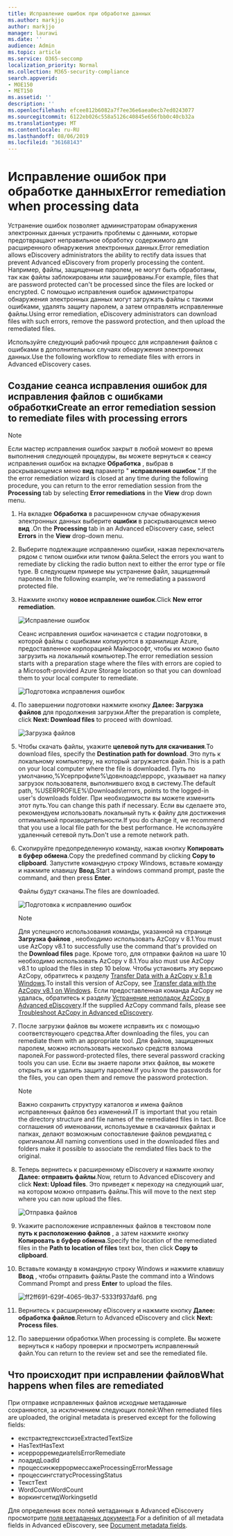 ```yaml
---
title: Исправление ошибок при обработке данных
ms.author: markjjo
author: markjjo
manager: laurawi
ms.date: ''
audience: Admin
ms.topic: article
ms.service: O365-seccomp
localization_priority: Normal
ms.collection: M365-security-compliance
search.appverid:
- MOE150
- MET150
ms.assetid: ''
description: ''
ms.openlocfilehash: efcee812b6082a7f7ee36e6aea0ecb7ed0243077
ms.sourcegitcommit: 6122eb026c558a5126c40845e656fbb0c40cb32a
ms.translationtype: MT
ms.contentlocale: ru-RU
ms.lasthandoff: 08/06/2019
ms.locfileid: "36168143"
---
```

# <a name="error-remediation-when-processing-data"></a><span data-ttu-id="30711-102">Исправление ошибок при обработке данных</span><span class="sxs-lookup"><span data-stu-id="30711-102">Error remediation when processing data</span></span>

<span data-ttu-id="30711-103">Устранение ошибок позволяет администраторам обнаружения электронных данных устранить проблемы с данными, которые предотвращают неправильное обработку содержимого для расширенного обнаружения электронных данных.</span><span class="sxs-lookup"><span data-stu-id="30711-103">Error remediation allows eDiscovery administrators the ability to rectify data issues that prevent Advanced eDiscovery from properly processing the content.</span></span> <span data-ttu-id="30711-104">Например, файлы, защищенные паролем, не могут быть обработаны, так как файлы заблокированы или зашифрованы.</span><span class="sxs-lookup"><span data-stu-id="30711-104">For example, files that are password protected can't be processed since the files are locked or encrypted.</span></span> <span data-ttu-id="30711-105">С помощью исправления ошибок администраторы обнаружения электронных данных могут загружать файлы с такими ошибками, удалять защиту паролем, а затем отправлять исправленные файлы.</span><span class="sxs-lookup"><span data-stu-id="30711-105">Using error remediation, eDiscovery administrators can download files with such errors, remove the password protection, and then upload the remediated files.</span></span>

<span data-ttu-id="30711-106">Используйте следующий рабочий процесс для исправления файлов с ошибками в дополнительных случаях обнаружения электронных данных.</span><span class="sxs-lookup"><span data-stu-id="30711-106">Use the following workflow to remediate files with errors in Advanced eDiscovery cases.</span></span>

## <a name="create-an-error-remediation-session-to-remediate-files-with-processing-errors"></a><span data-ttu-id="30711-107">Создание сеанса исправления ошибок для исправления файлов с ошибками обработки</span><span class="sxs-lookup"><span data-stu-id="30711-107">Create an error remediation session to remediate files with processing errors</span></span>

>[!NOTE]
><span data-ttu-id="30711-108">Если мастер исправления ошибок закрыт в любой момент во время выполнения следующей процедуры, вы можете вернуться к сеансу исправления ошибок на вкладке **Обработка** , выбрав в раскрывающемся меню **вид** параметр " **исправления ошибок** ".</span><span class="sxs-lookup"><span data-stu-id="30711-108">If the the error remediation wizard is closed at any time during the following procedure, you can return to the error remediation session from the **Processing** tab by selecting **Error remediations** in the **View** drop down menu.</span></span>

1. <span data-ttu-id="30711-109">На вкладке **Обработка** в расширенном случае обнаружения электронных данных выберите **ошибки** в раскрывающемся меню **вид** .</span><span class="sxs-lookup"><span data-stu-id="30711-109">On the **Processing** tab in an Advanced eDiscovery case, select **Errors** in the **View** drop-down menu.</span></span>

2. <span data-ttu-id="30711-110">Выберите подлежащие исправлению ошибки, нажав переключатель рядом с типом ошибки или типом файла.</span><span class="sxs-lookup"><span data-stu-id="30711-110">Select the errors you want to remediate by clicking the radio button next to either the error type or file type.</span></span>  <span data-ttu-id="30711-111">В следующем примере мы устранение файл, защищенный паролем.</span><span class="sxs-lookup"><span data-stu-id="30711-111">In the following example, we're remediating a password protected file.</span></span>

3. <span data-ttu-id="30711-112">Нажмите кнопку **новое исправление ошибок**.</span><span class="sxs-lookup"><span data-stu-id="30711-112">Click **New error remediation**.</span></span>

    ![Исправление ошибок](../media/8c2faf1a-834b-44fc-b418-6a18aed8b81a.png)

    <span data-ttu-id="30711-114">Сеанс исправления ошибок начинается с стадии подготовки, в которой файлы с ошибками копируются в хранилище Azure, предоставленное корпорацией Майкрософт, чтобы их можно было загрузить на локальный компьютер.</span><span class="sxs-lookup"><span data-stu-id="30711-114">The error remediation session starts with a preparation stage where the files with errors are copied to a Microsoft-provided Azure Storage location so that you can download them to your local computer to remediate.</span></span>

    ![Подготовка исправления ошибок](../media/390572ec-7012-47c4-a6b6-4cbb5649e8a8.png)

4. <span data-ttu-id="30711-116">По завершении подготовки нажмите кнопку **Далее: Загрузка файлов** для продолжения загрузки.</span><span class="sxs-lookup"><span data-stu-id="30711-116">After the preparation is complete, click **Next: Download files** to proceed with download.</span></span>

    ![Загрузка файлов](../media/6ac04b09-8e13-414a-9e24-7c75ba586363.png)

5. <span data-ttu-id="30711-118">Чтобы скачать файлы, укажите **целевой путь для скачивания**.</span><span class="sxs-lookup"><span data-stu-id="30711-118">To download files, specify the **Destination path for download**.</span></span> <span data-ttu-id="30711-119">Это путь к локальному компьютеру, на который загружается файл.</span><span class="sxs-lookup"><span data-stu-id="30711-119">This is a path on your local computer where the file is downloaded.</span></span>  <span data-ttu-id="30711-120">Путь по умолчанию,%Усерпрофиле%\довнлоадс\еррорс, указывает на папку загрузок пользователя, выполнившего вход в систему.</span><span class="sxs-lookup"><span data-stu-id="30711-120">The default path, %USERPROFILE%\Downloads\errors, points to the logged-in user's downloads folder.</span></span> <span data-ttu-id="30711-121">При необходимости вы можете изменить этот путь.</span><span class="sxs-lookup"><span data-stu-id="30711-121">You can change this path if necessary.</span></span> <span data-ttu-id="30711-122">Если вы сделаете это, рекомендуем использовать локальный путь к файлу для достижения оптимальной производительности.</span><span class="sxs-lookup"><span data-stu-id="30711-122">If you do change it, we recommend that you use a local file path for the best performance.</span></span> <span data-ttu-id="30711-123">Не используйте удаленный сетевой путь.</span><span class="sxs-lookup"><span data-stu-id="30711-123">Don't use a remote network path.</span></span>

6. <span data-ttu-id="30711-124">Скопируйте предопределенную команду, нажав кнопку **Копировать в буфер обмена**.</span><span class="sxs-lookup"><span data-stu-id="30711-124">Copy the predefined command by clicking **Copy to clipboard**.</span></span> <span data-ttu-id="30711-125">Запустите командную строку Windows, вставьте команду и нажмите клавишу **Ввод**.</span><span class="sxs-lookup"><span data-stu-id="30711-125">Start a windows command prompt, paste the command, and then press **Enter**.</span></span>  

    <span data-ttu-id="30711-126">Файлы будут скачаны.</span><span class="sxs-lookup"><span data-stu-id="30711-126">The files are downloaded.</span></span>

    ![Подготовка к исправлению ошибок](../media/f364ab4d-31c5-4375-b69f-650f694a2f69.png)

    > [!NOTE]
    > <span data-ttu-id="30711-128">Для успешного использования команды, указанной на странице **Загрузка файлов** , необходимо использовать AzCopy v 8.1.</span><span class="sxs-lookup"><span data-stu-id="30711-128">You must use AzCopy v8.1 to successfully use the command that's provided on the **Download files** page.</span></span> <span data-ttu-id="30711-129">Кроме того, для отправки файлов на шаге 10 необходимо использовать AzCopy v 8.1.</span><span class="sxs-lookup"><span data-stu-id="30711-129">You also must use AzCopy v8.1 to upload the files in step 10 below.</span></span> <span data-ttu-id="30711-130">Чтобы установить эту версию AzCopy, обратитесь к разделу [Transfer Data with a AzCopy v 8.1 в Windows](https://docs.microsoft.com/previous-versions/azure/storage/storage-use-azcopy).</span><span class="sxs-lookup"><span data-stu-id="30711-130">To install this version of AzCopy, see [Transfer data with the AzCopy v8.1 on Windows](https://docs.microsoft.com/previous-versions/azure/storage/storage-use-azcopy).</span></span> <span data-ttu-id="30711-131">Если предоставленная команда AzCopy не удалась, обратитесь к разделу [Устранение неполадок AzCopy в Advanced eDiscovery](troubleshooting-azcopy.md).</span><span class="sxs-lookup"><span data-stu-id="30711-131">If the supplied AzCopy command fails, please see [Troubleshoot AzCopy in Advanced eDiscovery](troubleshooting-azcopy.md).</span></span>

7. <span data-ttu-id="30711-132">После загрузки файлов вы можете исправить их с помощью соответствующего средства.</span><span class="sxs-lookup"><span data-stu-id="30711-132">After downloading the files, you can remediate them with an appropriate tool.</span></span> <span data-ttu-id="30711-133">Для файлов, защищенных паролем, можно использовать несколько средств взлома паролей.</span><span class="sxs-lookup"><span data-stu-id="30711-133">For password-protected files, there several password cracking tools you can use.</span></span> <span data-ttu-id="30711-134">Если вы знаете пароли этих файлов, вы можете открыть их и удалить защиту паролем.</span><span class="sxs-lookup"><span data-stu-id="30711-134">If you know the passwords for the files, you can open them and remove the password protection.</span></span>
    > [!NOTE]
    > <span data-ttu-id="30711-135">Важно сохранить структуру каталогов и имена файлов исправленных файлов без изменений.</span><span class="sxs-lookup"><span data-stu-id="30711-135">IT is important that you retain the directory structure and file names of the remediated files in tact.</span></span>  <span data-ttu-id="30711-136">Все соглашения об именовании, используемые в скачанных файлах и папках, делают возможным сопоставление файлов ремдиатед с оригиналом.</span><span class="sxs-lookup"><span data-stu-id="30711-136">All naming conventions used in the downloaded files and folders make it possible to associate the remdiated files back to the original.</span></span>

8. <span data-ttu-id="30711-137">Теперь вернитесь к расширенному eDiscovery и нажмите кнопку **Далее: отправить файлы**.</span><span class="sxs-lookup"><span data-stu-id="30711-137">Now, return to Advanced eDiscovery and click **Next: Upload files**.</span></span>  <span data-ttu-id="30711-138">Это приведет к переходу на следующий шаг, на котором можно отправить файлы.</span><span class="sxs-lookup"><span data-stu-id="30711-138">This will move to the next step where you can now upload the files.</span></span>

    ![Отправка файлов](../media/af3d8617-1bab-4ecd-8de0-22e53acba240.png)

9. <span data-ttu-id="30711-140">Укажите расположение исправленных файлов в текстовом поле **путь к расположению файлов** , а затем нажмите кнопку **Копировать в буфер обмена**.</span><span class="sxs-lookup"><span data-stu-id="30711-140">Specify the location of the remediated files in the **Path to location of files** text box, then click **Copy to clipboard**.</span></span>

10. <span data-ttu-id="30711-141">Вставьте команду в командную строку Windows и нажмите клавишу **Ввод** , чтобы отправить файлы.</span><span class="sxs-lookup"><span data-stu-id="30711-141">Paste the command into a Windows Command Prompt and press **Enter** to upload the files.</span></span>

    ![ff2ff691-629f-4065-9b37-5333f937daf6. png](../media/ff2ff691-629f-4065-9b37-5333f937daf6.png)

11. <span data-ttu-id="30711-143">Вернитесь к расширенному eDiscovery и нажмите кнопку **Далее: обработка файлов**.</span><span class="sxs-lookup"><span data-stu-id="30711-143">Return to Advanced eDiscovery and click **Next: Process files**.</span></span>

12. <span data-ttu-id="30711-144">По завершении обработки.</span><span class="sxs-lookup"><span data-stu-id="30711-144">When processing is complete.</span></span> <span data-ttu-id="30711-145">Вы можете вернуться к набору проверки и просмотреть исправленный файл.</span><span class="sxs-lookup"><span data-stu-id="30711-145">You can return to the review set and see the remediated file.</span></span>

## <a name="what-happens-when-files-are-remediated"></a><span data-ttu-id="30711-146">Что происходит при исправлении файлов</span><span class="sxs-lookup"><span data-stu-id="30711-146">What happens when files are remediated</span></span>

<span data-ttu-id="30711-147">При отправке исправленных файлов исходные метаданные сохраняются, за исключением следующих полей:</span><span class="sxs-lookup"><span data-stu-id="30711-147">When remediated files are uploaded, the original metadata is preserved except for the following fields:</span></span> 

- <span data-ttu-id="30711-148">екстрактедтекстсизе</span><span class="sxs-lookup"><span data-stu-id="30711-148">ExtractedTextSize</span></span>
- <span data-ttu-id="30711-149">HasText</span><span class="sxs-lookup"><span data-stu-id="30711-149">HasText</span></span>
- <span data-ttu-id="30711-150">исеррорремедиате</span><span class="sxs-lookup"><span data-stu-id="30711-150">IsErrorRemediate</span></span>
- <span data-ttu-id="30711-151">лоадид</span><span class="sxs-lookup"><span data-stu-id="30711-151">LoadId</span></span>
- <span data-ttu-id="30711-152">процессинжеррормессаже</span><span class="sxs-lookup"><span data-stu-id="30711-152">ProcessingErrorMessage</span></span>
- <span data-ttu-id="30711-153">процессингстатус</span><span class="sxs-lookup"><span data-stu-id="30711-153">ProcessingStatus</span></span>
- <span data-ttu-id="30711-154">Текст</span><span class="sxs-lookup"><span data-stu-id="30711-154">Text</span></span>
- <span data-ttu-id="30711-155">WordCount</span><span class="sxs-lookup"><span data-stu-id="30711-155">WordCount</span></span>
- <span data-ttu-id="30711-156">воркингсетид</span><span class="sxs-lookup"><span data-stu-id="30711-156">WorkingsetId</span></span>

<span data-ttu-id="30711-157">Для определения всех полей метаданных в Advanced eDiscovery просмотрите [поля метаданных документа](document-metadata-fields.md).</span><span class="sxs-lookup"><span data-stu-id="30711-157">For a definition of all metadata fields in Advanced eDiscovery, see [Document metadata fields](document-metadata-fields.md).</span></span>
